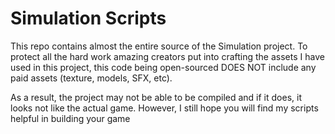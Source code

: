 # Simulation Scripts
This repo contains almost the entire source of the Simulation project. To protect all the hard work amazing creators put into crafting the assets I have used in this project, this code being open-sourced DOES NOT include any paid assets (texture, models, SFX, etc).

As a result, the project may not be able to be compiled and if it does, it looks not like the actual game. However, I still hope you will find my scripts helpful in building your game
